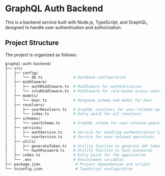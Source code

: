 # GraphQL Auth Backend

This is a backend service built with Node.js, TypeScript, and GraphQL, designed to handle user authentication and authorization.

## Project Structure

The project is organized as follows:

```bash
graphql-auth-backend/
├── src/
│   ├── config/
│   │   └── db.ts              # Database configuration
│   ├── middleware/
│   │   ├── authMiddleware.ts  # Middleware for authentication
│   │   └── roleMiddleware.ts  # Middleware for role-based access control
│   ├── models/
│   │   └── User.ts            # Mongoose schema and model for User
│   ├── resolvers/
│   │   ├── userResolvers.ts   # GraphQL resolvers for user-related operations
│   │   └── index.ts           # Entry point for all resolvers
│   ├── schemas/
│   │   └── userSchema.ts      # GraphQL schema for user-related operations
│   ├── services/
│   │   ├── authService.ts     # Service for handling authentication logic
│   │   └── userService.ts     # Service for user-related operations
│   ├── utils/
│   │   ├── generateToken.ts   # Utility function to generate JWT tokens
│   │   └── hashPassword.ts    # Utility function to hash passwords
│   ├── index.ts               # Entry point for the application
│   └── .env                   # Environment variables
├── package.json                # Project dependencies and scripts
└── tsconfig.json               # TypeScript configuration
